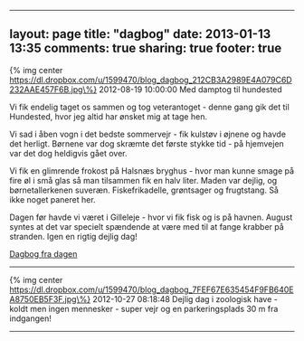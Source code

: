 
---
layout: page
title: "dagbog"
date: 2013-01-13 13:35
comments: true
sharing: true
footer: true
---

{\% img center https://dl.dropbox.com/u/1599470/blog_dagbog_212CB3A2989E4A079C6D232AAE457F6B.jpg\%}
2012-08-19 10:00:00
Med damptog til hundested

Vi fik endelig taget os sammen og tog veterantoget - denne gang gik det til Hundested, hvor jeg altid har ønsket mig at tage hen.

Vi sad i åben vogn i det bedste sommervejr - fik kulstøv i øjnene og havde det herligt. Børnene var dog skræmte det første stykke tid - på hjemvejen var det dog heldigvis gået over.

Vi fik en glimrende frokost på Halsnæs bryghus - hvor man kunne smage på fire øl i små glas så man tilsammen fik en halv liter. Maden var dejlig, og børnetallerkenen suveræn. Fiskefrikadelle, grøntsager og frugtstang. Så ikke noget paneret her. 

Dagen før havde vi været i Gilleleje - hvor vi fik fisk og is på havnen. August syntes at det var specielt spændende at være med til at fange krabber på stranden. Igen en rigtig dejlig dag!

[Dagbog fra dagen](https://www.icloud.com/journal/#2;CAEQARoQBjrSCo3DcSAojATtOyePiw;68CF0223-D7CA-4E63-A69E-673C44A745E6)



---

{\% img center https://dl.dropbox.com/u/1599470/blog_dagbog_7FEF67E635454F9FB640EA8750EB5F3F.jpg\%}
2012-10-27 08:18:48
Dejlig dag i zoologisk have - koldt men ingen mennesker - super vejr og en parkeringsplads 30 m fra indgangen!

---

